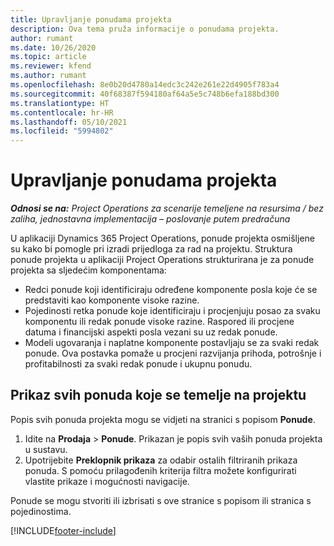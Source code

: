```yaml
---
title: Upravljanje ponudama projekta
description: Ova tema pruža informacije o ponudama projekta.
author: rumant
ms.date: 10/26/2020
ms.topic: article
ms.reviewer: kfend
ms.author: rumant
ms.openlocfilehash: 8e0b20d4780a14edc3c242e261e22d4905f783a4
ms.sourcegitcommit: 40f68387f594180af64a5e5c748b6efa188bd300
ms.translationtype: HT
ms.contentlocale: hr-HR
ms.lasthandoff: 05/10/2021
ms.locfileid: "5994802"
---
```

# <a name="manage-project-quotes"></a>Upravljanje ponudama projekta

_**Odnosi se na:** Project Operations za scenarije temeljene na resursima / bez zaliha, jednostavna implementacija – poslovanje putem predračuna_

U aplikaciji Dynamics 365 Project Operations, ponude projekta osmišljene su kako bi pomogle pri izradi prijedloga za rad na projektu. Struktura ponude projekta u aplikaciji Project Operations strukturirana je za ponude projekta sa sljedećim komponentama:

  - Redci ponude koji identificiraju određene komponente posla koje će se predstaviti kao komponente visoke razine.
  - Pojedinosti retka ponude koje identificiraju i procjenjuju posao za svaku komponentu ili redak ponude visoke razine. Raspored ili procjene datuma i financijski aspekti posla vezani su uz redak ponude.
  - Modeli ugovaranja i naplatne komponente postavljaju se za svaki redak ponude. Ova postavka pomaže u procjeni razvijanja prihoda, potrošnje i profitabilnosti za svaki redak ponude i ukupnu ponudu.

## <a name="view-all-project-based-quotes"></a>Prikaz svih ponuda koje se temelje na projektu

Popis svih ponuda projekta mogu se vidjeti na stranici s popisom **Ponude**. 

1. Idite na **Prodaja** > **Ponude**. Prikazan je popis svih vaših ponuda projekta u sustavu. 
2. Upotrijebite **Preklopnik prikaza** za odabir ostalih filtriranih prikaza ponuda. S pomoću prilagođenih kriterija filtra možete konfigurirati vlastite prikaze i mogućnosti navigacije.

Ponude se mogu stvoriti ili izbrisati s ove stranice s popisom ili stranica s pojedinostima.


[!INCLUDE[footer-include](../../includes/footer-banner.md)]